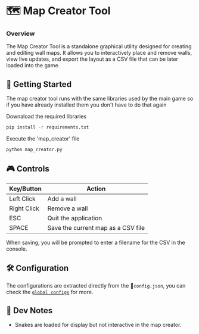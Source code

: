 # 🗺️ Map Creator Tool

### Overview

The Map Creator Tool is a standalone graphical utility designed for creating and editing wall maps. It allows you to interactively place and remove walls, view live updates, and export the layout as a CSV file that can be later loaded into the game.

## 🚀 Getting Started

The map creator tool runs with the same libraries used by the main game so if you have already installed them you don't have to do that again

Downaload the required libraries
```bash
pip install -r requirements.txt
```
Execute the 'map_creator' file
```bash
python map_creator.py
```

## 🎮 Controls
| Key/Button | Action |
| --- | --- |
| Left Click | Add a wall |
| Right Click | Remove a wall |
| ESC | Quit the application |
| SPACE | Save the current map as a CSV file |

When saving, you will be prompted to enter a filename for the CSV in the console.

## 🛠️ Configuration
The configurations are extracted directly from the 📄`config.json`, you can check the [`global configs`](./config.md) for more.

## 🧠 Dev Notes
- Snakes are loaded for display but not interactive in the map creator.